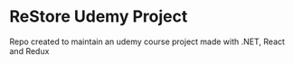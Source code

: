 # ReStore Udemy Project
Repo created to maintain an udemy course project made with .NET, React and Redux
